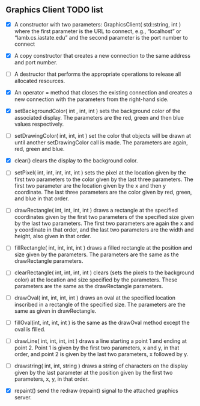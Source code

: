 ## Graphics Client TODO list

- [x] A constructor with two parameters: GraphicsClient( std::string, int ) where the first parameter is the URL to connect, e.g., “localhost” or “lamb.cs.iastate.edu” and the second parameter is the port number to connect

- [x] A copy constructor that creates a new connection to the same address and port number. 

- [ ] A destructor that performs the appropriate operations to release all allocated resources. 

- [x] An operator = method that closes the existing connection and creates a new connection with the parameters from the right-hand side.

- [x] setBackgroundColor( int , int, int ) sets the background color of the associated display.  The parameters are the red, green and then blue values respectively.

- [ ] setDrawingColor( int, int, int ) set the color that objects will be drawn at until another setDrawingColor call is made.  The parameters are again, red, green and blue.  

- [x] clear() clears the display to the background color.

- [ ] setPixel( int, int, int, int, int ) sets the pixel at the location given by the first two parameters to the color given by the last three parameters.  The first two parameter are the location given by the x and then y coordinate.  The last three parameters are the color given by red, green, and blue in that order.

- [ ] drawRectangle( int, int, int, int ) draws a rectangle at the specified coordinates given by the first two parameters of the specified size given by the last two parameters.  The first two parameters are again the x and y coordinate in that order, and the last two parameters are the width and height, also given in that order.

- [ ] fillRectangle( int, int, int, int ) draws a filled rectangle at the position and size given by the parameters.  The parameters are the same as the drawRectangle parameters. 

- [ ] clearRectangle( int, int, int, int ) clears (sets the pixels to the background color) at the location and size specified by the parameters.  These parameters are the same as the drawRectangle parameters. 

- [ ] drawOval( int, int, int, int ) draws an oval at the specified location inscribed in a rectangle of the specified size.  The parameters are the same as given in drawRectangle. 

- [ ] fillOval(int, int, int, int ) is the same as the drawOval method except the oval is filled. 

- [ ] drawLine( int, int, int,  int ) draws a line starting a point 1 and ending at point 2.  Point 1 is given by the first two parameters, x and y, in that order, and point 2 is given by the last two parameters, x followed by y. 

- [ ] drawstring( int, int, string ) draws a string of characters on the display given by the last parameter at the position given by the first two parameters, x, y, in that order. 

- [x] repaint() send the redraw (repaint) signal to the attached graphics server. 